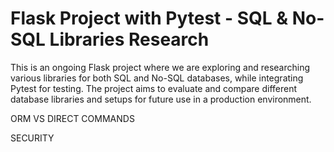# Flask Project with Pytest - SQL & No-SQL Libraries Research

This is an ongoing Flask project where we are exploring and researching various libraries for both SQL and No-SQL databases, while integrating Pytest for testing. The project aims to evaluate and compare different database libraries and setups for future use in a production environment.


ORM VS DIRECT COMMANDS


SECURITY




